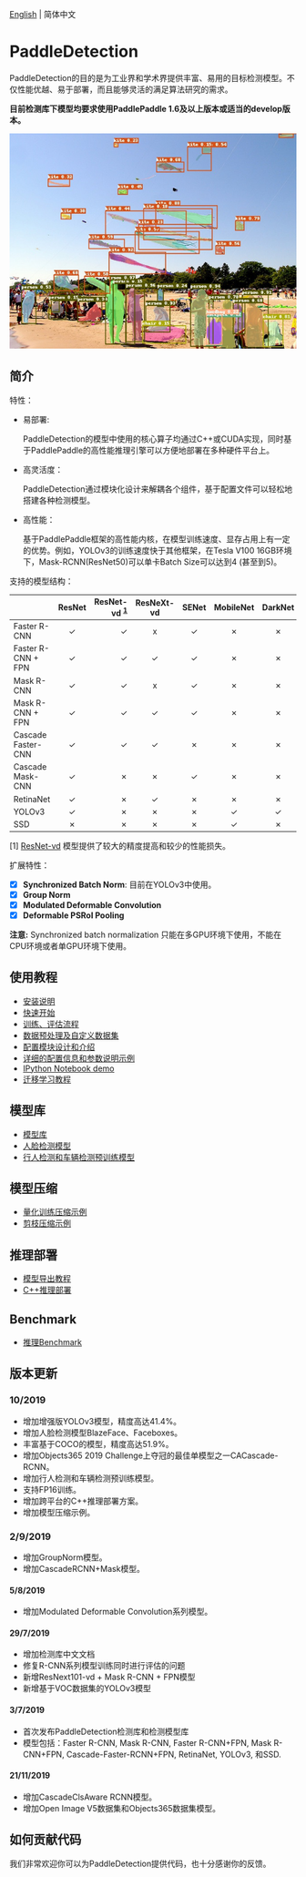 [English](README.md) | 简体中文

# PaddleDetection

PaddleDetection的目的是为工业界和学术界提供丰富、易用的目标检测模型。不仅性能优越、易于部署，而且能够灵活的满足算法研究的需求。

**目前检测库下模型均要求使用PaddlePaddle 1.6及以上版本或适当的develop版本。**

<div align="center">
  <img src="demo/output/000000570688.jpg" />
</div>


## 简介

特性：

- 易部署:

  PaddleDetection的模型中使用的核心算子均通过C++或CUDA实现，同时基于PaddlePaddle的高性能推理引擎可以方便地部署在多种硬件平台上。

- 高灵活度：

  PaddleDetection通过模块化设计来解耦各个组件，基于配置文件可以轻松地搭建各种检测模型。

- 高性能：

  基于PaddlePaddle框架的高性能内核，在模型训练速度、显存占用上有一定的优势。例如，YOLOv3的训练速度快于其他框架，在Tesla V100 16GB环境下，Mask-RCNN(ResNet50)可以单卡Batch Size可以达到4 (甚至到5)。

支持的模型结构：

|                    | ResNet | ResNet-vd <sup>[1](#vd)</sup> | ResNeXt-vd | SENet | MobileNet | DarkNet | VGG |
|--------------------|:------:|------------------------------:|:----------:|:-----:|:---------:|:-------:|:---:|
| Faster R-CNN       | ✓      |                             ✓ | x          | ✓     | ✗         | ✗       | ✗   |
| Faster R-CNN + FPN | ✓      |                             ✓ | ✓          | ✓     | ✗         | ✗       | ✗   |
| Mask R-CNN         | ✓      |                             ✓ | x          | ✓     | ✗         | ✗       | ✗   |
| Mask R-CNN + FPN   | ✓      |                             ✓ | ✓          | ✓     | ✗         | ✗       | ✗   |
| Cascade Faster-CNN | ✓      |                             ✓ | ✓          | ✗     | ✗         | ✗       | ✗  |
| Cascade Mask-CNN   | ✓      |                             ✗ | ✗          | ✓     | ✗         | ✗       | ✗   |
| RetinaNet          | ✓      |                             ✗ | ✓          | ✗     | ✗         | ✗       | ✗   |
| YOLOv3             | ✓      |                             ✗ | ✗          | ✗     | ✓         | ✓       | ✗   |
| SSD                | ✗      |                             ✗ | ✗          | ✗     | ✓         | ✗       | ✓   |

<a name="vd">[1]</a> [ResNet-vd](https://arxiv.org/pdf/1812.01187) 模型提供了较大的精度提高和较少的性能损失。

扩展特性：

- [x] **Synchronized Batch Norm**: 目前在YOLOv3中使用。
- [x] **Group Norm**
- [x] **Modulated Deformable Convolution**
- [x] **Deformable PSRoI Pooling**

**注意:** Synchronized batch normalization 只能在多GPU环境下使用，不能在CPU环境或者单GPU环境下使用。


## 使用教程

- [安装说明](docs/INSTALL_cn.md)
- [快速开始](docs/QUICK_STARTED_cn.md)
- [训练、评估流程](docs/GETTING_STARTED_cn.md)
- [数据预处理及自定义数据集](docs/DATA_cn.md)
- [配置模块设计和介绍](docs/CONFIG_cn.md)
- [详细的配置信息和参数说明示例](docs/config_example/)
- [IPython Notebook demo](demo/mask_rcnn_demo.ipynb)
- [迁移学习教程](docs/TRANSFER_LEARNING_cn.md)

## 模型库

- [模型库](docs/MODEL_ZOO_cn.md)
- [人脸检测模型](configs/face_detection/README.md)
- [行人检测和车辆检测预训练模型](contrib/README_cn.md)


## 模型压缩
- [量化训练压缩示例](slim/quantization)
- [剪枝压缩示例](slim/prune)

## 推理部署

- [模型导出教程](docs/EXPORT_MODEL.md)
- [C++推理部署](inference/README.md)

## Benchmark

- [推理Benchmark](docs/BENCHMARK_INFER_cn.md)



## 版本更新

### 10/2019

- 增加增强版YOLOv3模型，精度高达41.4%。
- 增加人脸检测模型BlazeFace、Faceboxes。
- 丰富基于COCO的模型，精度高达51.9%。
- 增加Objects365 2019 Challenge上夺冠的最佳单模型之一CACascade-RCNN。
- 增加行人检测和车辆检测预训练模型。
- 支持FP16训练。
- 增加跨平台的C++推理部署方案。
- 增加模型压缩示例。


### 2/9/2019
- 增加GroupNorm模型。
- 增加CascadeRCNN+Mask模型。

#### 5/8/2019
- 增加Modulated Deformable Convolution系列模型。

#### 29/7/2019

- 增加检测库中文文档
- 修复R-CNN系列模型训练同时进行评估的问题
- 新增ResNext101-vd + Mask R-CNN + FPN模型
- 新增基于VOC数据集的YOLOv3模型

#### 3/7/2019

- 首次发布PaddleDetection检测库和检测模型库
- 模型包括：Faster R-CNN, Mask R-CNN, Faster R-CNN+FPN, Mask
  R-CNN+FPN, Cascade-Faster-RCNN+FPN, RetinaNet, YOLOv3, 和SSD.


#### 21/11/2019
- 增加CascadeClsAware RCNN模型。
- 增加Open Image V5数据集和Objects365数据集模型。

## 如何贡献代码

我们非常欢迎你可以为PaddleDetection提供代码，也十分感谢你的反馈。
